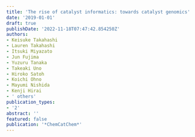```yaml
---
title: 'The rise of catalyst informatics: towards catalyst genomics'
date: '2019-01-01'
draft: true
publishDate: '2022-11-18T07:47:42.854250Z'
authors:
- Keisuke Takahashi
- Lauren Takahashi
- Itsuki Miyazato
- Jun Fujima
- Yuzuru Tanaka
- Takeaki Uno
- Hiroko Satoh
- Koichi Ohno
- Mayumi Nishida
- Kenji Hirai
- ' others'
publication_types:
- '2'
abstract: ''
featured: false
publication: '*ChemCatChem*'
---
```


